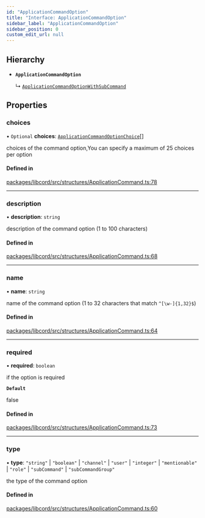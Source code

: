 ```yaml
---
id: "ApplicationCommandOption"
title: "Interface: ApplicationCommandOption"
sidebar_label: "ApplicationCommandOption"
sidebar_position: 0
custom_edit_url: null
---
```


## Hierarchy

- **`ApplicationCommandOption`**

  ↳ [`ApplicationCommandOptionWithSubCommand`](ApplicationCommandOptionWithSubCommand.md)

## Properties

### choices

• `Optional` **choices**: [`ApplicationCommandOptionChoice`](ApplicationCommandOptionChoice.md)[]

choices of the command option,You can specify a maximum of 25 choices per option

#### Defined in

[packages/libcord/src/structures/ApplicationCommand.ts:78](https://github.com/Libcord/libcord/blob/58e1159/packages/libcord/src/structures/ApplicationCommand.ts#L78)

___

### description

• **description**: `string`

description of the command option (1 to 100 characters)

#### Defined in

[packages/libcord/src/structures/ApplicationCommand.ts:68](https://github.com/Libcord/libcord/blob/58e1159/packages/libcord/src/structures/ApplicationCommand.ts#L68)

___

### name

• **name**: `string`

name of the command option (1 to 32 characters that match `^[\w-]{1,32}$`)

#### Defined in

[packages/libcord/src/structures/ApplicationCommand.ts:64](https://github.com/Libcord/libcord/blob/58e1159/packages/libcord/src/structures/ApplicationCommand.ts#L64)

___

### required

• **required**: `boolean`

if the option is required

**`Default`**

false

#### Defined in

[packages/libcord/src/structures/ApplicationCommand.ts:73](https://github.com/Libcord/libcord/blob/58e1159/packages/libcord/src/structures/ApplicationCommand.ts#L73)

___

### type

• **type**: ``"string"`` \| ``"boolean"`` \| ``"channel"`` \| ``"user"`` \| ``"integer"`` \| ``"mentionable"`` \| ``"role"`` \| ``"subCommand"`` \| ``"subCommandGroup"``

the type of the command option

#### Defined in

[packages/libcord/src/structures/ApplicationCommand.ts:60](https://github.com/Libcord/libcord/blob/58e1159/packages/libcord/src/structures/ApplicationCommand.ts#L60)
